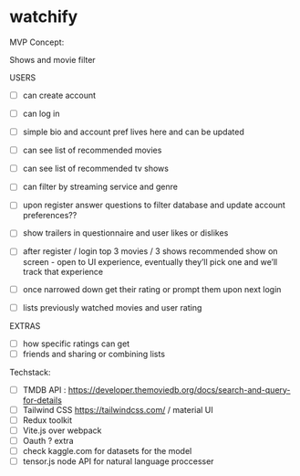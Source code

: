 # watchify

MVP Concept:

Shows and movie filter

USERS
- [ ] can create account
- [ ] can log in
- [ ] simple bio and account pref lives here and can be updated
- [ ] can see list of recommended movies
- [ ] can see list of recommended tv shows
- [ ] can filter by streaming service and genre
- [ ] upon register answer questions to filter database and update account preferences??
- [ ] show trailers in questionnaire and user likes or dislikes
- [ ] after register /  login top 3 movies / 3 shows recommended show on screen - open to UI experience, eventually they’ll pick one and we’ll track that experience
- [ ] once narrowed down get their rating or prompt them upon next login
- [ ] lists previously watched movies and user rating


EXTRAS
- [ ] how specific ratings can get
- [ ] friends and sharing or combining lists

Techstack:
- [ ] TMDB API : https://developer.themoviedb.org/docs/search-and-query-for-details
- [ ] Tailwind CSS https://tailwindcss.com/ / material UI
- [ ] Redux toolkit
- [ ] Vite.js over webpack
- [ ] Oauth ? extra
- [ ] check kaggle.com for datasets for the model
- [ ] tensor.js node API for natural language proccesser

